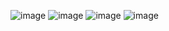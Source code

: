 ![image](https://github.com/Albatrosssssss/Laravel_framework/assets/67068215/f99e3abd-3fb1-4062-afc1-b1b1a2c4a4fb)
![image](https://github.com/Albatrosssssss/Laravel_framework/assets/67068215/f507c933-51ec-4e25-bdf5-955f0eb5fdcf)
![image](https://github.com/Albatrosssssss/Laravel_framework/assets/67068215/fadf224d-15e6-446d-97e6-21388fb1e193)
![image](https://github.com/Albatrosssssss/Laravel_framework/assets/67068215/3aba09f5-be98-4bd7-8b94-61771e84103a)
